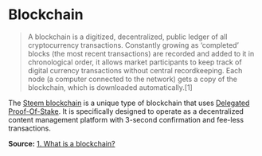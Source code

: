 # Blockchain

> A blockchain is a digitized, decentralized, public ledger of all cryptocurrency transactions. Constantly growing as ‘completed’ blocks (the most recent transactions) are recorded and added to it in chronological order, it allows market participants to keep track of digital currency transactions without central recordkeeping. Each node (a computer connected to the network) gets a copy of the blockchain, which is downloaded automatically.[1]

The [Steem blockchain](/docs/glossary/steem-blockchain.md) is a unique type of blockchain that uses [Delegated Proof-Of-Stake](/docs/glossary/delegated-proof-of-stake.md). It is specifically designed to operate as a decentralized content management platform with 3-second confirmation and fee-less transactions. 

**Source:** [1. What is a blockchain?](https://www.investopedia.com/terms/b/blockchain.asp#ixzz5Sajkhm2H)

